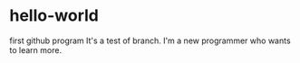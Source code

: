 # hello-world
first github program
It's a test of branch.
I'm a new programmer who wants to learn more.
